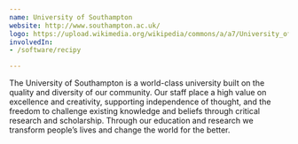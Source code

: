 ```yaml
---
name: University of Southampton
website: http://www.southampton.ac.uk/
logo: https://upload.wikimedia.org/wikipedia/commons/a/a7/University_of_Southampton_Logo.svg
involvedIn:
- /software/recipy

---
```

The University of Southampton is a world-class university built on the quality and diversity of our community. Our staff place a high value on excellence and creativity, supporting independence of thought, and the freedom to challenge existing knowledge and beliefs through critical research and scholarship. Through our education and research we transform people’s lives and change the world for the better.
